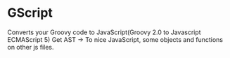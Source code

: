 GScript
=======

Converts your Groovy code to JavaScript(Groovy 2.0 to Javascript ECMAScript 5)
Get AST -> To nice JavaScript, some objects and functions on other js files.

